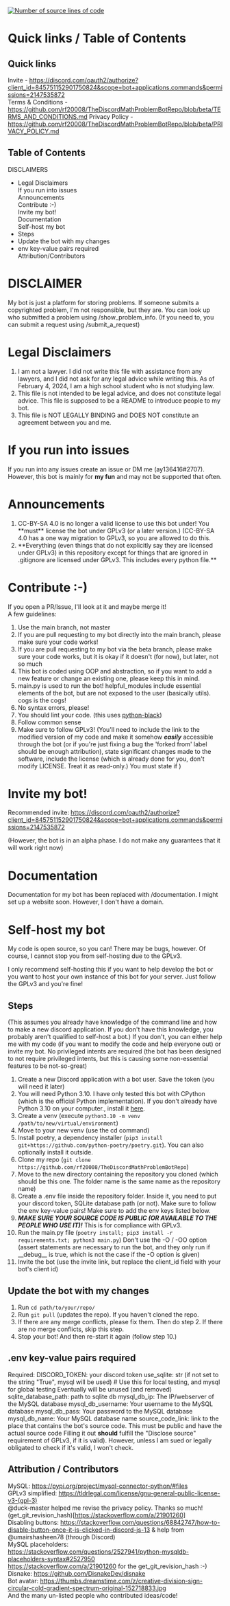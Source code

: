 [![Number of source lines of code](https://img.shields.io/tokei/lines/github/rf20008/TheDiscordMathProblemBotRepo)](https://img.shields.io)
<!---TODO: rewrite--->
# Quick links / Table of Contents

## Quick links
Invite - https://discord.com/oauth2/authorize?client_id=845751152901750824&scope=bot+applications.commands&permissions=2147535872 <br>
Terms & Conditions - https://github.com/rf20008/TheDiscordMathProblemBotRepo/blob/beta/TERMS_AND_CONDITIONS.md
Privacy Policy - https://github.com/rf20008/TheDiscordMathProblemBotRepo/blob/beta/PRIVACY_POLICY.md

## Table of Contents
<!----- todo: use links----->
DISCLAIMERS <br>
* Legal Disclaimers <br>
If you run into issues <br>
Announcements <br>
Contribute :-) <br>
Invite my bot! <br>
Documentation <br>
Self-host my bot <br>
 * Steps <br>
 * Update the bot with my changes <br>
 * env key-value pairs required <br>
Attribution/Contributors <br>
# DISCLAIMER

My bot is just a platform for storing problems. If someone submits a copyrighted problem, I'm not responsible, but they are. You can look up who submitted a problem using /show_problem_info.
(If you need to, you can submit a request using /submit_a_request)
# Legal Disclaimers
1) I am not a lawyer. I did not write this file with assistance from any lawyers, and I did not ask for any legal advice while writing this. As of February 4, 2024, I am a high school student who is not studying law.
2) This file is not intended to be legal advice, and does not constitute legal advice. This file is supposed to be a README to introduce people to my bot.
3) This file is NOT LEGALLY BINDING and DOES NOT constitute an agreement between you and me.
# If you run into issues
If you run into any issues create an issue or DM me (ay136416#2707).
However, this bot is mainly for **my fun** and may not be supported that often.

# Announcements

<ol>
<li> CC-BY-SA 4.0 is no longer a valid license to use this bot under! You **must** license the bot under GPLv3 (or a later version.)
(CC-BY-SA 4.0 has a one way migration to GPLv3, so you are allowed to do this. </li>
<li> **Everything (even things that do not explicitly say they are licensed under GPLv3) in this repository except for things that are ignored in .gitignore are licensed under GPLv3. This includes every python file.** </li>
</ol>



# Contribute :-)

If you open a PR/Issue, I'll look at it and maybe merge it! <br>
A few guidelines:
1) Use the main branch, not master <br>
2) If you are pull requesting to my bot directly into the main branch, please make sure your code works! <br>
3) If you are pull requesting to my bot via the beta branch, please make sure your code works, but it is okay if it doesn't (for now), but later, not so much <br>
4) This bot is coded using OOP and abstraction, so if you want to add a new feature or change an existing one, please keep this in mind. <br>
5) main.py is used to run the bot! helpful_modules include essential elements of the bot, but are not exposed to the user (basically utils). cogs is the cogs!<br>
6) No syntax errors, please! <br>
7) You should lint your code. (this uses [python-black](https://pypi.org/project/black/)) <br>
8) Follow common sense <br>
9) Make sure to follow GPLv3! (You'll need to include the link to the modified version of my code and make it somehow __***easily***__ accessible through the bot (or if you're just fixing a bug the 'forked from' label should be enough attribution), state significant changes made to the software, include the license (which is already done for you, don't modify LICENSE. Treat it as read-only.) You must state if )
# Invite my bot!

Recommended invite: https://discord.com/oauth2/authorize?client_id=845751152901750824&scope=bot+applications.commands&permissions=2147535872

(However, the bot is in an alpha phase. I do not make any guarantees that it will work right now)

# Documentation

Documentation for my bot has been replaced with /documentation. I might set up a website soon. However, I don't have a domain.



# Self-host my bot
My code is open source, so you can! There may be bugs, however. Of course, I cannot stop you from self-hosting due to the GPLv3.

I only recommend self-hosting this if you want to help develop the bot or you want to host your own instance of this bot for your server.
Just follow the GPLv3 and you're fine!
## Steps
(This assumes you already have knowledge of the command line and how to make a new discord application. If you don't have this knowledge, you probably aren't qualified to self-host a bot.)
If you don't, you can either help me with my code (if you want to modify the code and help everyone out) or invite my bot.
No privileged intents are required (the bot has been designed to not require privileged intents, but this is causing some non-essential features to be not-so-great)
1. Create a new Discord application with a bot user. Save the token (you will need it later)
2. You will need Python 3.10. I have only tested this bot with CPython (which is the official Python implementation). If you don't already have Python 3.10 on your computer., install it [here](https://www.python.org/downloads/release/python-3101/).
3. Create a venv (execute ``python3.10 -m venv /path/to/new/virtual/environment``)
4. Move to your new venv (use the cd command)
5. Install poetry, a dependency installer (``pip3 install git+https://github.com/python-poetry/poetry.git``). You can also optionally install it outside.
6. Clone my repo (``git clone https://github.com/rf20008/TheDiscordMathProblemBotRepo``)
7. Move to the new directory containing the repository you cloned (which should be this one. The folder name is the same name as the repository name)
8. Create a .env file inside the repository folder. Inside it, you need to put your discord token, SQLite database path (or not). Make sure to follow the env key-value pairs! 
Make sure to add the env keys listed below.
9. __***MAKE SURE YOUR SOURCE CODE IS PUBLIC (OR AVAILABLE TO THE PEOPLE WHO USE IT)!***__ This is for compliance with GPLv3.
10. Run the main.py file (```poetry install; pip3 install -r requirements.txt; python3 main.py```) Don't use the -O / -OO option (assert statements are necessary to run the bot, and they only run if \_\_debug\_\_ is true, which is not the case if the -O option is given)
11. Invite the bot  (use the invite link, but replace the client_id field with your bot's client id)
## Update the bot with my changes

1. Run ``cd path/to/your/repo/``
2. Run ``git pull`` (updates the repo). If you haven't cloned the repo.
3. If there are any merge conflicts, please fix them. Then do step 2. If there are no merge conflicts, skip this step.
4. Stop your bot! And then re-start it again (follow step 10.)


## .env key-value pairs required

Required:
DISCORD_TOKEN: your discord token
use_sqlite: str (if not set to the string "True", mysql will be used) # Use this for local testing, and mysql for global testing
Eventually will be unused (and removed)
sqlite_database_path: path to sqlite db
mysql_db_ip: The IP/webserver of the MySQL database
mysql_db_username: Your username to the MySQL database
mysql_db_pass: Your password to the MySQL database
mysql_db_name: Your MySQL database name
source_code_link: link to the place that contains the bot's source code. This must be public and have the actual source code 
 Filling it out __should__ fulfill the "Disclose source" requirement of GPLv3, if it is valid). However, unless I am sued or legally obligated to check if it's valid, I won't check.


## Attribution / Contributors

MySQL: https://pypi.org/project/mysql-connector-python/#files <br>
GPLv3 simplified: https://tldrlegal.com/license/gnu-general-public-license-v3-(gpl-3) <br>
@duck-master helped me revise the privacy policy. Thanks so much! <br>
(get_git_revision_hash)[https://stackoverflow.com/a/21901260] <br>
Disabling buttons: https://stackoverflow.com/questions/68842747/how-to-disable-button-once-it-is-clicked-in-discord-js-13 & help from @umairshasheen78 (through Discord) <br>
MySQL placeholders: https://stackoverflow.com/questions/2527941/python-mysqldb-placeholders-syntax#2527950 <br>
https://stackoverflow.com/a/21901260 for the get_git_revision_hash :-) <br>
Disnake: https://github.com/DisnakeDev/disnake <br>
Bot avatar: https://thumbs.dreamstime.com/z/creative-division-sign-circular-cold-gradient-spectrum-original-152718833.jpg <br>
And the many un-listed people who contributed ideas/code! <br>
